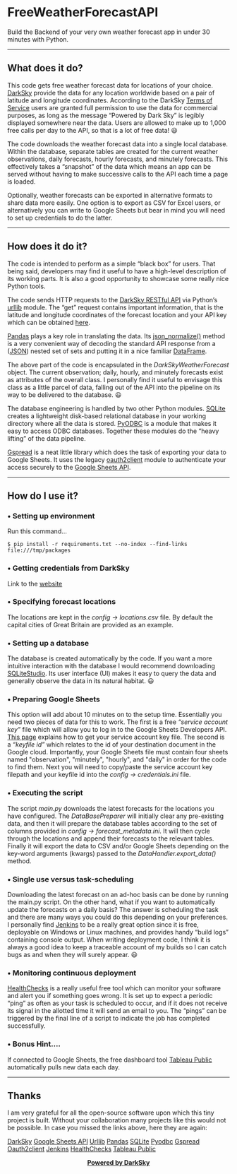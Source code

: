 # FreeWeatherForecastAPI

Build the Backend of your very own weather forecast app in under 30 minutes with Python.

***

## What does it do?
This code gets free weather forecast data for locations of your choice. [DarkSky][1] provide the data for any location worldwide based on a pair of latitude and longitude coordinates. According to the DarkSky [Terms of Service](https://darksky.net/dev/docs/terms) users are granted full permission to use the data for commercial purposes, as long as the message “Powered by Dark Sky” is legibly displayed somewhere near the data. Users are allowed to make up to 1,000 free calls per day to the API, so that is a lot of free data! :smiley:

The code downloads the weather forecast data into a single local database. Within the database, separate tables are created for the current weather observations, daily forecasts, hourly forecasts, and minutely forecasts. This effectively takes a “snapshot” of the data which means an app can be served without having to make successive calls to the API each time a page is loaded.

Optionally, weather forecasts can be exported in alternative formats to share data more easily. One option is to export as CSV for Excel users, or alternatively you can write to Google Sheets but bear in mind you will need to set up credentials to do the latter.

***

## How does it do it? 
The code is intended to perform as a simple “black box” for users. That being said, developers may find it useful to have a high-level description of its working parts. It is also a good opportunity to showcase some really nice Python tools.

The code sends HTTP requests to the [DarkSky RESTful API][1] via Python’s [urllib][3] module. The “get” request contains important information, that is the latitude and longitude coordinates of the forecast location and your API key which can be obtained [here][1].

[Pandas][4] plays a key role in translating the data. Its [json_normalize()](https://pandas.pydata.org/pandas-docs/version/0.21/generated/pandas.io.json.json_normalize.html) method is a very convenient way of decoding the standard API response from a ([JSON](https://www.json.org/)) nested set of sets and putting it in a nice familiar [DataFrame](http://pandas.pydata.org/pandas-docs/version/0.21/generated/pandas.DataFrame.html).

The above part of the code is encapsulated in the *DarkSkyWeatherForecast* object. The current observation; daily, hourly, and minutely forecasts exist as attributes of the overall class. I personally find it useful to envisage this class as a little parcel of data, falling out of the API into the pipeline on its way to be delivered to the database. :smiley:

The database engineering is handled by two other Python modules. [SQLite][5] creates a lightweight disk-based relational database in your working directory where all the data is stored. [PyODBC][6] is a module that makes it easy to access ODBC databases. Together these modules do the “heavy lifting” of the data pipeline.

[Gspread][7] is a neat little library which does the task of exporting your data to Google Sheets. It uses the legacy [oauth2client][8] module to authenticate your access securely to the [Google Sheets API][2].

***

## How do I use it?
### •	Setting up environment
Run this command…
```
$ pip install -r requirements.txt --no-index --find-links file:///tmp/packages
```

### •	Getting credentials from DarkSky
Link to the [website][1]

### •	Specifying forecast locations
The locations are kept in the *config -> locations.csv* file. By default the capital cities of Great Britain are provided as an example.

### •	Setting up a database
The database is created automatically by the code. If you want a more intuitive interaction with the database I would recommend downloading [SQLiteStudio](https://sqlitestudio.pl/index.rvt). Its user interface (UI) makes it easy to query the data and generally observe the data in its natural habitat. :smiley:

### • Preparing Google Sheets
This option will add about 10 minutes on to the setup time. Essentially you need two pieces of data for this to work. The first is a free *“service account key”* file which will allow you to log in to the Google Sheets Developers API. [This page](http://gspread.readthedocs.io/en/latest/oauth2.html) explains how to get your service account key file. The second is a *“keyfile id”* which relates to the id of your destination document in the Google cloud. Importantly, your Google Sheets file must contain four sheets named "observation", "minutely", "hourly", and "daily" in order for the code to find them. Next you will need to copy/paste the service account key filepath and your keyfile id into the *config -> credentials.ini* file.

### •	Executing the script
The script *main.py* downloads the latest forecasts for the locations you have configured. The *DataBasePreparer* will initially clear any pre-existing data, and then it will prepare the database tables according to the set of columns provided in *config -> forecast_metadata.ini*. It will then cycle through the locations and append their forecasts to the relevant tables. Finally it will export the data to CSV and/or Google Sheets depending on the key-word arguments (kwargs) passed to the *DataHandler.export_data()* method.

### •	Single use versus task-scheduling
Downloading the latest forecast on an ad-hoc basis can be done by running the main.py script. On the other hand, what if you want to automatically update the forecasts on a daily basis? The answer is scheduling the task and there are many ways you could do this depending on your preferences. I personally find [Jenkins][9] to be a really great option since it is free, deployable on Windows or Linux machines, and provides handy “build logs” containing console output. When writing deployment code, I think it is always a good idea to keep a traceable account of my builds so I can catch bugs as and when they will surely appear. :smiley:

### •	Monitoring continuous deployment
[HealthChecks][10] is a really useful free tool which can monitor your software and alert you if something goes wrong. It is set up to expect a periodic “ping” as often as your task is scheduled to occur, and if it does not receive its signal in the allotted time it will send an email to you. The “pings” can be triggered by the final line of a script to indicate the job has completed successfully.

### •	Bonus Hint….
If connected to Google Sheets, the free dashboard tool [Tableau Public][11] automatically pulls new data each day.

***

## Thanks
I am very grateful for all the open-source software upon which this tiny project is built. Without your collaboration many projects like this would not be possible. In case you missed the links above, here they are again:

[DarkSky][1]
[Google Sheets API][2]
[Urllib][3]
[Pandas][4]
[SQLite][5]
[Pyodbc][6]
[Gspread][7]
[Oauth2client][8]
[Jenkins][9]
[HealthChecks][10]
[Tableau Public][11]

[1]: https://darksky.net/dev
[2]: https://developers.google.com/sheets/api/
[3]: https://docs.python.org/3/library/urllib.html
[4]: https://pandas.pydata.org/
[5]: https://www.sqlite.org/index.html
[6]: http://mkleehammer.github.io/pyodbc/
[7]: https://gspread.readthedocs.io/en/latest/
[8]: https://pypi.org/project/oauth2client/
[9]: https://jenkins.io/
[10]: https://healthchecks.io/
[11]: https://public.tableau.com/en-us/s/

[**<p align="center">Powered by DarkSky</p>**](https://darksky.net/poweredby/)
